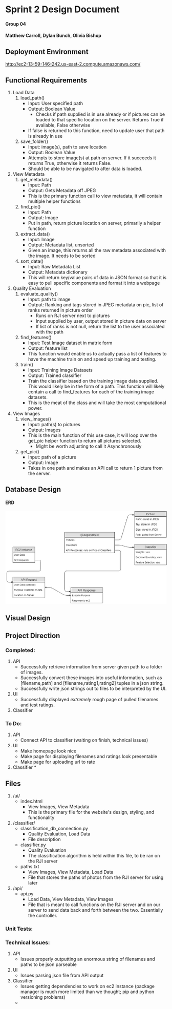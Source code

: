 # Sprint 2 Design Document
#### Group 04
#### Matthew Carroll, Dylan Bunch, Olivia Bishop


## Deployment Environment

http://ec2-13-59-146-242.us-east-2.compute.amazonaws.com/

## Functional Requirements

1. Load Data
    1. load\_path()
        * Input: User specified path
        * Output: Boolean Value
            * Checks if path supplied is in use already or if pictures can be loaded to that specific location on the server. Returns True if avaliable, False otherwise
        * If false is returned to this function, need to update user that path is already in use
    2. save_folder()
        * Input: image(s), path to save location
        * Output: Boolean Value
        * Attempts to store image(s) at path on server. If it succeeds it returns True, otherwise it returns False.
        * Should be able to be navigated to after data is loaded.
2. View Metadata
    1. get_metadata()
        * Input: Path
        * Output: Gets Metadata off JPEG
        * This is the primary function call to view metadata, it will contain multiple helper functions
    2. find_pic()
        * Input: Path
        * Output: Image
        * Put in path, return picture location on server, primarily a helper function
    2. extract_data()
        * Input: Image
        * Output: Metadata list, unsorted
        * Given an image, this returns all the raw metadata associated with the image. It needs to be sorted
    3. sort_data()
        * Input: Raw Metadata List
        * Output: Metadata dictionary
        * This will return key/value pairs of data in JSON format so that it is easy to pull specific components and format it into a webpage
3. Quality Evaluation
    1. evaluate\_quality()
        * Input: path to image
        * Output: Ranking and tags stored in JPEG metadata on pic, list of ranks returned in picture order
            * Runs on RJI server next to pictures
            * Input supplied by user, output stored in picture data on server
            * If list of ranks is not null, return the list to the user associated with the path
    2. find_features()
        * Input: Test Image dataset in matrix form
        * Output: feature list
        * This function would enable us to actually pass a list of features to have the machine train on and speed up training and testing.
    3. train()
        * Input: Training Image Datasets
        * Output: Trained classifier
        * Train the classifier based on the training image data supplied. This would likely be in the form of a path. This function will likely contain a call to find_features for each of the training image datasets.
        * This is the meat of the class and will take the most computational power.
4. View Images
    1. view\_images()
        * Input: path(s) to pictures
        * Output: Images
        * This is the main function of this use case, it will loop over the get_pic helper function to return all pictures selected.
            * Might be worth adjusting to call it Asynchronously
    2. get_pic()
        * Input: path of a picture
        * Output: Image
        * Takes in one path and makes an API call to return 1 picture from the server.	




## Database Design

#### ERD
![ERD](https://github.com/MJC598/RJI-Software-Engineering-Project/blob/master/Sprint1RJI_ERD.jpg "Sprint1_ERD")


## Visual Design



## Project Direction


### Completed:

1. API
    * Successfully retrieve information from server given path to a folder of images.
    * Successfully convert these images into useful information, such as [filename,path] and [filename,rating1,rating2] tuples in a json string.
    * Successfully write json strings out to files to be interpreted by the UI.
2. UI
    * Successfully displayed _extremely_ rough page of pulled filenames and test ratings.
3. Classifier

### To Do:

1. API
    * Connect API to classifier (waiting on finish, technical issues)
2. UI
    * Make homepage look nice
    * Make page for displaying filenames and ratings look presentable
    * Make page for uploading url to rate
3. Classifier
    *

## Files

1. /ui/
    * index.html
        * View Images, View Metadata
        * This is the primary file for the website's design, styling, and functionality
2. /classifier/
    * classification\_db\_connection.py
        * Quality Evaluation, Load Data
        * File description
    * classifier.py
        * Quality Evaluation
        * The classification algorithm is held within this file, to be ran on the RJI server
    * paths.txt
        * View Images, View Metadata, Load Data
        * File that stores the paths of photos from the RJI server for using later
3. /api/
    * api.py
        * Load Data, View Metadata, View Images
        * File that is meant to call functions on the RJI server and on our server to send data back and forth between the two. Essentially the controller.

### Unit Tests:


### Technical Issues:

1. API
    * Issues properly outputting an enormous string of filenames and paths to be json parseable
2. UI
    * Issues parsing json file from API output
3. Classifier
    * Issues getting dependencies to work on ec2 instance (package manager is much more limited than we thought; pip and python versioning problems)
    * 

